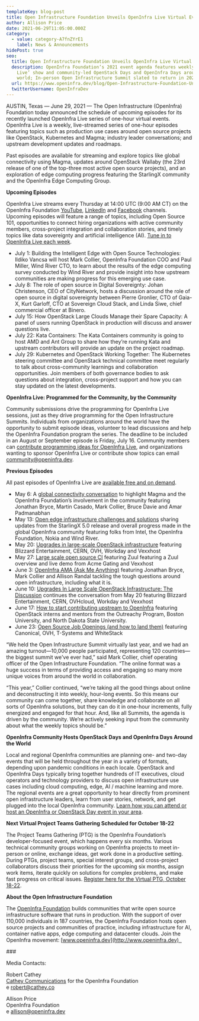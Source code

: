 ```yaml
---
templateKey: blog-post
title: Open Infrastructure Foundation Unveils OpenInfra Live Virtual Event Schedule
author: Allison Price
date: 2021-06-29T11:05:00.000Z
category:
  - value: category-A7fnZYrE1
    label: News & Announcements
hidePost: true
seo:
  title: Open Infrastructure Foundation Unveils OpenInfra Live Virtual Event Schedule
  description: OpenInfra Foundation’s 2021 event agenda features weekly ‘OpenInfra
    Live’ show and community-led OpenStack Days and OpenInfra Days around the
    world; In-person Open Infrastructure Summit slated to return in 2022
  url: https://www.openinfra.dev/blog/Open-Infrastructure-Foundation-Unveils-OpenInfra-Live-Virtual-Event-Schedule
  twitterUsername: OpenInfraDev
---
```

AUSTIN, Texas — June 29, 2021 — The Open Infrastructure (OpenInfra) Foundation today announced the schedule of upcoming episodes for its recently launched OpenInfra Live series of one-hour virtual events. OpenInfra Live is a weekly, live-streamed series of one-hour episodes featuring topics such as production use cases around open source projects like OpenStack, Kubernetes and Magma; industry leader conversations; and upstream development updates and roadmaps.

Past episodes are available for streaming and explore topics like global connectivity using Magma, updates around OpenStack Wallaby (the 23rd release of one of the top-three most active open source projects), and an exploration of edge computing progress featuring the StarlingX community and the OpenInfra Edge Computing Group.

**Upcoming Episodes**

OpenInfra Live streams every Thursday at 14:00 UTC (9:00 AM CT) on the OpenInfra Foundation [YouTube](https://www.youtube.com/c/OpenStackFoundation), [LinkedIn](https://www.linkedin.com/company/open-infrastructure-foundation/) and [Facebook](https://www.facebook.com/openinfradev/) channels. Upcoming episodes will feature a range of topics, including Open Source 101, opportunities to connect hiring organizations with active community members, cross-project integration and collaboration stories, and timely topics like data sovereignty and artificial intelligence (AI). [Tune in to OpenInfra Live each week](https://openinfra.dev/live/).

* July 1: Building the Intelligent Edge with Open Source Technologies: Ildiko Vancsa will host Mark Collier, OpenInfra Foundation COO and Paul Miller, Wind River CTO, to learn about the results of the edge computing survey conducted by Wind River and provide insight into how upstream communities are making progress for this emerging use case.
* July 8: The role of open source in Digital Sovereignty: Johan Christenson, CEO of CityNetwork, hosts a discussion around the role of open source in digital sovereignty between Pierre Gronlier, CTO of Gaia-X, Kurt Garloff, CTO at Sovereign Cloud Stack, and Linda Siwe, chief commercial officer at Binero.
* July 15: How OpenStack Large Clouds Manage their Spare Capacity: A panel of users running OpenStack in production will discuss and answer questions live.
* July 22: Kata Containers: The Kata Containers community is going to host AMD and Ant Group to share how they’re running Kata and upstream contributors will provide an update on the project roadmap. 
* July 29: Kubernetes and OpenStack Working Together: The Kubernetes steering committee and OpenStack technical committee meet regularly to talk about cross-community learnings and collaboration opportunities. Join members of both governance bodies to ask questions about integration, cross-project support and how you can stay updated on the latest developments. 

**OpenInfra Live: Programmed for the Community, by the Community**

Community submissions drive the programming for OpenInfra Live sessions, just as they drive programming for the Open Infrastructure Summits. Individuals from organizations around the world have the opportunity to submit episode ideas, volunteer to lead discussions and help the OpenInfra Foundation program the series. The deadline to be included in an August or September episode is Friday, July 16. Community members can [contribute programming ideas for OpenInfra Live](https://openinfrafoundation.formstack.com/forms/openinfralive), and organizations wanting to sponsor OpenInfra Live or contribute show topics can email [community@openinfra.dev](mailto:community@openinfra.dev).

**Previous Episodes** 

All past episodes of OpenInfra Live are [available free and on demand](https://www.youtube.com/playlist?list=PLKqaoAnDyfgo5sOi98QlbMVMhgI_lxFPA).

* May 6: A [global connectivity conversation](https://superuser.openstack.org/articles/the-future-of-the-network-depends-on-open-infrastructure/) to highlight Magma and the OpenInfra Foundation’s involvement in the community featuring Jonathan Bryce, Martin Casado, Mark Collier, Bruce Davie and Amar Padmanabhan
* May 13: [Open edge infrastructure challenges and solutions](https://superuser.openstack.org/articles/open-edge-infrastructure-conundrums-and-solutions-openinfra-live/) sharing updates from the StarlingX 5.0 release and overall progress made in the global OpenInfra community featuring folks from Intel, the OpenInfra Foundation, Nokia and Wind River. 
* May 20: [Upgrades in large-scale OpenStack infrastructure](https://superuser.openstack.org/articles/upgrades-in-large-scale-openstack-infrastructure-openinfra-live-episode-6/) featuring Blizzard Entertainment, CERN, OVH, Workday and Vexxhost
* May 27: [Large scale open source CI](https://superuser.openstack.org/articles/large-scale-open-source-ci-featuring-zuul-openinfra-live-episode-7/) featuring Zuul featuring a Zuul overview and live demo from Acme Gating and Vexxhost
* June 3: [OpenInfra AMA (Ask Me Anything)](https://superuser.openstack.org/articles/openinfra-leadership-tackles-questions-live-openinfra-live-episode-8/) featuring Jonathan Bryce, Mark Collier and Allison Randal tackling the tough questions around open infrastructure, including what it is. 
* June 10: [Upgrades In Large Scale OpenStack Infrastructure: The Discussion](https://superuser.openstack.org/articles/experts-discuss-tradeoffs-frequency-and-more-around-upgrades-of-large-scale-openstack-deployments-openinfra-live-recap/) continues the conversation from May 20 featuring Blizzard Entertainment, CERN, OVHcloud, Workday and Vexxhost
* June 17: [How to start contributing upstream to OpenInfra](https://superuser.openstack.org/articles/how-to-start-contributing-upstream-to-openinfra-openinfra-live-recap/) featuring OpenStack interns and mentors from the Outreachy Program, Boston University, and North Dakota State University. 
* June 23: [Open Source Job Openings (and how to land them)](https://superuser.openstack.org/articles/open-source-job-openings-and-how-to-land-them-openinfra-live-recap/) featuring Canonical, OVH, T-Systems and WhiteStack

“We held the Open Infrastructure Summit virtually last year, and we had an amazing turnout—10,000 people participated, representing 120 countries—the biggest summit we've ever had,” said Mark Collier, chief operating officer of the Open Infrastructure Foundation. “The online format was a huge success in terms of providing access and engaging so many more unique voices from around the world in collaboration. 

“This year,” Collier continued, “we’re taking all the good things about online and deconstructing it into weekly, hour-long events. So this means our community can come together, share knowledge and collaborate on all sorts of OpenInfra solutions, but they can do it in one-hour increments, fully energized and engaged for that hour. And, like all Summits, the agenda is driven by the community. We’re actively seeking input from the community about what the weekly topics should be.” 

**OpenInfra Community Hosts OpenStack Days and OpenInfra Days Around the World** 

Local and regional OpenInfra communities are planning one- and two-day events that will be held throughout the year in a variety of formats, depending upon pandemic conditions in each locale. OpenStack and OpenInfra Days typically bring together hundreds of IT executives, cloud operators and technology providers to discuss open infrastructure use cases including cloud computing, edge, AI / machine learning and more. The regional events are a great opportunity to hear directly from prominent open infrastructure leaders, learn from user stories, network, and get plugged into the local OpenInfra community. [Learn how you can attend or host an OpenInfra or OpenStack Day event in your area](https://www.openstack.org/events/openstackdays).

**Next Virtual Project Teams Gathering Scheduled for October 18-22**

The Project Teams Gathering (PTG) is the OpenInfra Foundation’s developer-focused event, which happens every six months. Various technical community groups working on OpenInfra projects to meet in-person or online, exchange ideas, get work done in a productive setting. During PTGs, project teams, special interest groups, and cross-project collaborators discuss their priorities for the upcoming six months, assign work items, iterate quickly on solutions for complex problems, and make fast progress on critical issues. [Register here for the Virtual PTG, October 18-22](https://ptg-october2021.eventbrite.com).

**About the Open Infrastructure Foundation**

The [OpenInfra Foundation](http://openinfra.dev) builds communities that write open source infrastructure software that runs in production. With the support of over 110,000 individuals in 187 countries, the OpenInfra Foundation hosts open source projects and communities of practice, including infrastructure for AI, container native apps, edge computing and datacenter clouds. Join the OpenInfra movement: [www.openinfra.dev](http://www.openinfra.dev)  

\###

Media Contacts:

Robert Cathey\
[Cathey Communications](http://cathey.co) for the OpenInfra Foundation\
e [robert@cathey.co](mailto:robert@cathey.co)

Allison Price\
OpenInfra Foundation\
e allison@openinfra.dev